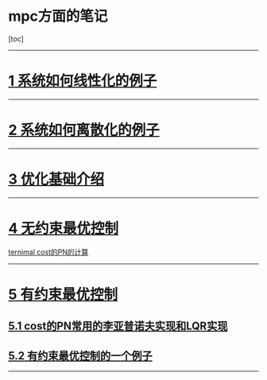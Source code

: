 # mpc方面的笔记
[toc]

----

# <a href="https://github.com/mathnovel/mathnovel.github.io/tree/main/mpc/1线性化.ipynb"> 1 系统如何线性化的例子 </a>

-----
# <a href="https://github.com/mathnovel/mathnovel.github.io/tree/main/mpc/2离散化.ipynb"> 2 系统如何离散化的例子 </a>


-----
# <a href="https://github.com/mathnovel/mathnovel.github.io/tree/main/mpc/04_optimization_mynote.md"> 3 优化基础介绍 </a>


-----
# <a href="https://github.com/mathnovel/mathnovel.github.io/tree/main/mpc/05_unconstrainedControl_mynotes.md"> 4 无约束最优控制 </a>
 <a href="https://github.com/mathnovel/mathnovel.github.io/tree/main/mpc/06CFTOC/ternimal cost的PN的计算.md"> ternimal cost的PN的计算 </a>


 
-----
# <a href="https://github.com/mathnovel/mathnovel.github.io/tree/main/mpc/06_CFTOC_mynote.md"> 5 有约束最优控制 </a>


## <a href="https://github.com/mathnovel/mathnovel.github.io/tree/main/mpc/06_CFTOC_mynote.md"> 5.1 cost的PN常用的李亚普诺夫实现和LQR实现 </a>

## <a href="https://github.com/mathnovel/mathnovel.github.io/tree/main/mpc/06_CFTOC_mynote.md"> 5.2 有约束最优控制的一个例子 </a>

 
 
-----